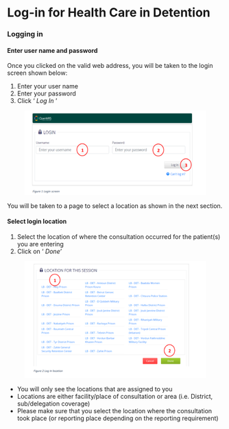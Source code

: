 # Log-in for Health Care in Detention

### Logging in

#### Enter user name and password

Once you clicked on the valid web address, you will be taken to the login screen shown below:

1. Enter your user name
2. Enter your password
3. Click ‘ _Log In_ ’

<figure><img src="../../.gitbook/assets/image (88).png" alt=""><figcaption></figcaption></figure>

You will be taken to a page to select a location as shown in the next section.

#### Select login location

1. Select the location of where the consultation occurred for the patient(s) you are entering
2. Click on ‘ _Done’_

<figure><img src="../../.gitbook/assets/image (87).png" alt=""><figcaption></figcaption></figure>

* You will only see the locations that are assigned to you
* Locations are either facility/place of consultation or area (i.e. District, sub/delegation coverage)
* Please make sure that you select the location where the consultation took place (or reporting place depending on the reporting requirement)
